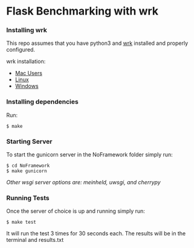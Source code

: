 # Flask Benchmarking with wrk

### Installing wrk
This repo assumes that you have python3 and [wrk](https://github.com/wg/wrk) installed and properly configured.

wrk installation:
* [Mac Users](https://github.com/wg/wrk/wiki/Installing-wrk-on-OS-X)
* [Linux](https://github.com/wg/wrk/wiki/Installing-wrk-on-Linux)
* [Windows](https://github.com/wg/wrk/wiki/Installing-wrk-on-Windows-10)

### Installing dependencies
Run:

    $ make
### Starting Server
To start the gunicorn server in the NoFramework folder simply run:
    
    $ cd NoFramework
    $ make gunicorn

*Other wsgi server options are: meinheld, uwsgi, and cherrypy*

### Running Tests
Once the server of choice is up and running simply run:
    
    $ make test

It will run the test 3 times for 30 seconds each. The results will be in the terminal and results.txt

